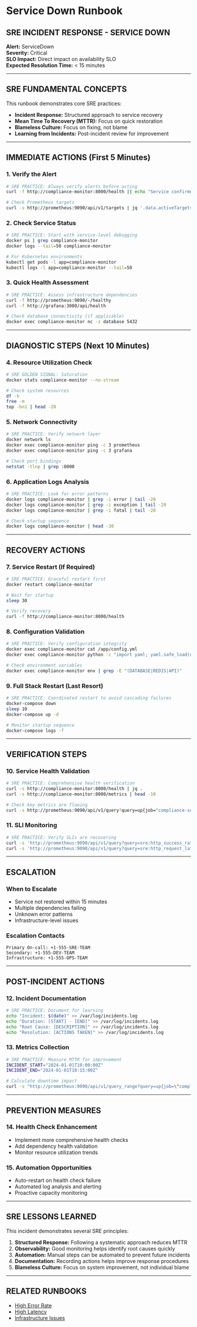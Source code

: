 # Service Down Runbook

## SRE INCIDENT RESPONSE - SERVICE DOWN

**Alert:** ServiceDown  
**Severity:** Critical  
**SLO Impact:** Direct impact on availability SLO  
**Expected Resolution Time:** < 15 minutes  

---

## SRE FUNDAMENTAL CONCEPTS

This runbook demonstrates core SRE practices:
- **Incident Response:** Structured approach to service recovery
- **Mean Time To Recovery (MTTR):** Focus on quick restoration
- **Blameless Culture:** Focus on fixing, not blame
- **Learning from Incidents:** Post-incident review for improvement

---

## IMMEDIATE ACTIONS (First 5 Minutes)

### 1. Verify the Alert
```bash
# SRE PRACTICE: Always verify alerts before acting
curl -f http://compliance-monitor:8000/health || echo "Service confirmed down"

# Check Prometheus targets
curl -s http://prometheus:9090/api/v1/targets | jq '.data.activeTargets[] | select(.job=="compliance-service")'
```

### 2. Check Service Status
```bash
# SRE PRACTICE: Start with service-level debugging
docker ps | grep compliance-monitor
docker logs --tail=50 compliance-monitor

# For Kubernetes environments
kubectl get pods -l app=compliance-monitor
kubectl logs -l app=compliance-monitor --tail=50
```

### 3. Quick Health Assessment
```bash
# SRE PRACTICE: Assess infrastructure dependencies
curl -f http://prometheus:9090/-/healthy
curl -f http://grafana:3000/api/health

# Check database connectivity (if applicable)
docker exec compliance-monitor nc -z database 5432
```

---

## DIAGNOSTIC STEPS (Next 10 Minutes)

### 4. Resource Utilization Check
```bash
# SRE GOLDEN SIGNAL: Saturation
docker stats compliance-monitor --no-stream

# Check system resources
df -h
free -m
top -bn1 | head -20
```

### 5. Network Connectivity
```bash
# SRE PRACTICE: Verify network layer
docker network ls
docker exec compliance-monitor ping -c 3 prometheus
docker exec compliance-monitor ping -c 3 grafana

# Check port bindings
netstat -tlnp | grep :8000
```

### 6. Application Logs Analysis
```bash
# SRE PRACTICE: Look for error patterns
docker logs compliance-monitor | grep -i error | tail -20
docker logs compliance-monitor | grep -i exception | tail -20
docker logs compliance-monitor | grep -i fatal | tail -20

# Check startup sequence
docker logs compliance-monitor | head -30
```

---

## RECOVERY ACTIONS

### 7. Service Restart (If Required)
```bash
# SRE PRACTICE: Graceful restart first
docker restart compliance-monitor

# Wait for startup
sleep 30

# Verify recovery
curl -f http://compliance-monitor:8000/health
```

### 8. Configuration Validation
```bash
# SRE PRACTICE: Verify configuration integrity
docker exec compliance-monitor cat /app/config.yml
docker exec compliance-monitor python -c "import yaml; yaml.safe_load(open('config.yml'))"

# Check environment variables
docker exec compliance-monitor env | grep -E "(DATABASE|REDIS|API)"
```

### 9. Full Stack Restart (Last Resort)
```bash
# SRE PRACTICE: Coordinated restart to avoid cascading failures
docker-compose down
sleep 10
docker-compose up -d

# Monitor startup sequence
docker-compose logs -f
```

---

## VERIFICATION STEPS

### 10. Service Health Validation
```bash
# SRE PRACTICE: Comprehensive health verification
curl -s http://compliance-monitor:8000/health | jq .
curl -s http://compliance-monitor:8000/metrics | head -10

# Check key metrics are flowing
curl -s http://prometheus:9090/api/v1/query?query=up{job="compliance-service"}
```

### 11. SLI Monitoring
```bash
# SRE PRACTICE: Verify SLIs are recovering
curl -s 'http://prometheus:9090/api/v1/query?query=sre:http_success_rate_5m'
curl -s 'http://prometheus:9090/api/v1/query?query=sre:http_request_latency_p99'
```

---

## ESCALATION

### When to Escalate
- Service not restored within 15 minutes
- Multiple dependencies failing
- Unknown error patterns
- Infrastructure-level issues

### Escalation Contacts
```
Primary On-call: +1-555-SRE-TEAM
Secondary: +1-555-DEV-TEAM
Infrastructure: +1-555-OPS-TEAM
```

---

## POST-INCIDENT ACTIONS

### 12. Incident Documentation
```bash
# SRE PRACTICE: Document for learning
echo "Incident: $(date)" >> /var/log/incidents.log
echo "Duration: [START] - [END]" >> /var/log/incidents.log
echo "Root Cause: [DESCRIPTION]" >> /var/log/incidents.log
echo "Resolution: [ACTIONS TAKEN]" >> /var/log/incidents.log
```

### 13. Metrics Collection
```bash
# SRE PRACTICE: Measure MTTR for improvement
INCIDENT_START="2024-01-01T10:00:00Z"
INCIDENT_END="2024-01-01T10:15:00Z"

# Calculate downtime impact
curl -s "http://prometheus:9090/api/v1/query_range?query=up{job=\"compliance-service\"}&start=${INCIDENT_START}&end=${INCIDENT_END}&step=15s"
```

---

## PREVENTION MEASURES

### 14. Health Check Enhancement
- Implement more comprehensive health checks
- Add dependency health validation
- Monitor resource utilization trends

### 15. Automation Opportunities
- Auto-restart on health check failure
- Automated log analysis and alerting
- Proactive capacity monitoring

---

## SRE LESSONS LEARNED

This incident demonstrates several SRE principles:

1. **Structured Response:** Following a systematic approach reduces MTTR
2. **Observability:** Good monitoring helps identify root causes quickly
3. **Automation:** Manual steps can be automated to prevent future incidents
4. **Documentation:** Recording actions helps improve response procedures
5. **Blameless Culture:** Focus on system improvement, not individual blame

---

## RELATED RUNBOOKS

- [High Error Rate](./high-error-rate.md)
- [High Latency](./high-latency.md)
- [Infrastructure Issues](./infrastructure-issues.md)